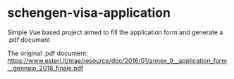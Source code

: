 # schengen-visa-application
Simple Vue based project aimed to fill the application form and generate a .pdf document

The original .pdf document: https://www.esteri.it/mae/resource/doc/2016/01/annex_9__application_form__gennaio_2016_finale.pdf
